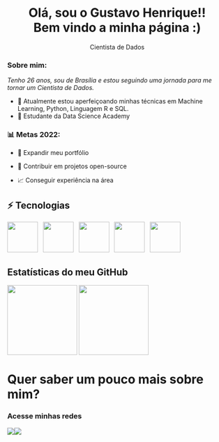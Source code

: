 <h1 align='center'>
  Olá, sou o Gustavo Henrique!!
  <br/>
  Bem vindo a minha página :)
</h1>

<p align='center'>
  Cientista de Dados
</p>

### Sobre mim:
<p>
  <em>
    Tenho 26 anos, sou de Brasília e estou seguindo uma jornada para me tornar um Cientista de Dados.
  </em>
</p>

- 🌱 Atualmente estou aperfeiçoando minhas técnicas em Machine Learning, Python, Linguagem R e SQL.
- 🚀 Estudante da Data Science Academy

### 📊 Metas 2022:

- 📂 Expandir meu portfólio

- 🤝 Contribuir em projetos open-source

- 📈 Conseguir experiência na área

## ⚡ Tecnologias
<div >
  <img src="https://cdn.jsdelivr.net/gh/devicons/devicon/icons/python/python-original.svg" width="70" height="70" />&nbsp;&nbsp;
  <img src="https://cdn.jsdelivr.net/gh/devicons/devicon/icons/jupyter/jupyter-original-wordmark.svg" width="70" height="70" />&nbsp;&nbsp;
  <img src="https://cdn.jsdelivr.net/gh/devicons/devicon/icons/mysql/mysql-original-wordmark.svg" width="70" height="70" />&nbsp;&nbsp;
  <img src="https://cdn.jsdelivr.net/gh/devicons/devicon/icons/rstudio/rstudio-original.svg" width="70" height="70" />&nbsp;&nbsp;
  <img src="https://cdn.jsdelivr.net/gh/devicons/devicon/icons/git/git-original.svg" width="70" height="70" />&nbsp;&nbsp;
</div>       
  
 ## Estatísticas do meu GitHub
 
<div>  
<a href="https://github.com/Gugah007"><img height="160em" align="center" src="https://github-readme-stats.vercel.app/api/top-langs/?username=Gugah007&layout=compact&theme=dracula&locale=pt-br&count_private=true" /></a>&nbsp;<a href="https://github.com/Gugah007"><img height="160em" align="center" src="https://github-readme-stats.vercel.app/api?username=Gugah007&show_icons=true&theme=dracula&locale=pt-br&count_private=true&include_all_commits=true" /></a>
</div>
  
# Quer saber um pouco mais sobre mim?

### Acesse minhas redes
<div>
  <a href="https://www.instagram.com/gugahdourado/" target="_blank"><img src="https://img.shields.io/badge/-Instagram-%23E4405F?style=for-the-badge&logo=instagram&logoColor=white" target="blank"></a><a href="https://www.linkedin.com/in/gustavo-carreiro" target="_blank"><img src="https://img.shields.io/badge/-LinkedIn-%230077B5?style=for-the-badge&logo=linkedin&logoColor=white" target="blank"></a> 
  
</div>
